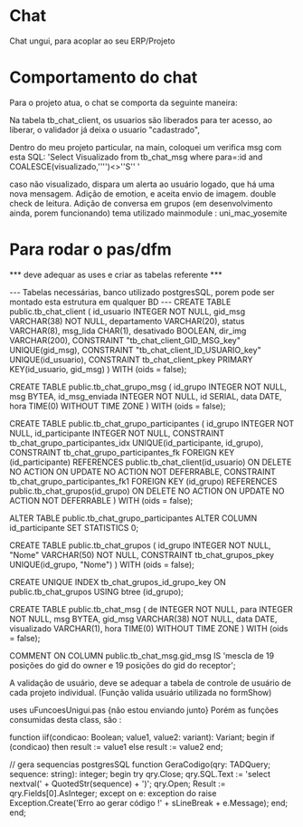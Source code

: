 # Chat
Chat ungui, para acoplar ao seu ERP/Projeto


# Comportamento do chat
Para o projeto atua, o chat se comporta da seguinte maneira:

Na tabela tb_chat_client, os usuarios são liberados para ter acesso, ao liberar, o validador já deixa o usuario "cadastrado",

Dentro do meu projeto particular, na main, coloquei um verifica msg com esta SQL: 'Select Visualizado from tb_chat_msg where para=:id and COALESCE(visualizado,'''')<>''S'' '

caso não visualizado, dispara um alerta ao usuário logado, que há uma nova mensagem.
Adição de emotion, e aceita envio de imagem.
double check de leitura.
Adição de conversa em grupos (em desenvolvimento ainda, porem funcionando)
tema utilizado mainmodule : uni_mac_yosemite


# Para rodar o pas/dfm
*** deve adequar as uses e criar as tabelas referente ***

--- Tabelas necessárias, banco utilizado postgresSQL, porem pode ser montado esta estrutura em qualquer BD ---
CREATE TABLE public.tb_chat_client ( id_usuario INTEGER NOT NULL, gid_msg VARCHAR(38) NOT NULL, departamento VARCHAR(20), status VARCHAR(8), msg_lida CHAR(1), desativado BOOLEAN, dir_img VARCHAR(200), CONSTRAINT "tb_chat_client_GID_MSG_key" UNIQUE(gid_msg), CONSTRAINT "tb_chat_client_ID_USUARIO_key" UNIQUE(id_usuario), CONSTRAINT tb_chat_client_pkey PRIMARY KEY(id_usuario, gid_msg) ) WITH (oids = false);

CREATE TABLE public.tb_chat_grupo_msg ( id_grupo INTEGER NOT NULL, msg BYTEA, id_msg_enviada INTEGER NOT NULL, id SERIAL, data DATE, hora TIME(0) WITHOUT TIME ZONE ) WITH (oids = false);

CREATE TABLE public.tb_chat_grupo_participantes ( id_grupo INTEGER NOT NULL, id_participante INTEGER NOT NULL, CONSTRAINT tb_chat_grupo_participantes_idx UNIQUE(id_participante, id_grupo), CONSTRAINT tb_chat_grupo_participantes_fk FOREIGN KEY (id_participante) REFERENCES public.tb_chat_client(id_usuario) ON DELETE NO ACTION ON UPDATE NO ACTION NOT DEFERRABLE, CONSTRAINT tb_chat_grupo_participantes_fk1 FOREIGN KEY (id_grupo) REFERENCES public.tb_chat_grupos(id_grupo) ON DELETE NO ACTION ON UPDATE NO ACTION NOT DEFERRABLE ) WITH (oids = false);

ALTER TABLE public.tb_chat_grupo_participantes ALTER COLUMN id_participante SET STATISTICS 0;

CREATE TABLE public.tb_chat_grupos ( id_grupo INTEGER NOT NULL, "Nome" VARCHAR(50) NOT NULL, CONSTRAINT tb_chat_grupos_pkey UNIQUE(id_grupo, "Nome") ) WITH (oids = false);

CREATE UNIQUE INDEX tb_chat_grupos_id_grupo_key ON public.tb_chat_grupos USING btree (id_grupo);

CREATE TABLE public.tb_chat_msg ( de INTEGER NOT NULL, para INTEGER NOT NULL, msg BYTEA, gid_msg VARCHAR(38) NOT NULL, data DATE, visualizado VARCHAR(1), hora TIME(0) WITHOUT TIME ZONE ) WITH (oids = false);

COMMENT ON COLUMN public.tb_chat_msg.gid_msg IS 'mescla de 19 posições do gid do owner e 19 posições do gid do receptor';

A validação de usuário, deve se adequar a tabela de controle de usuário de cada projeto individual. (Função valida usuário utilizada no formShow)

uses uFuncoesUnigui.pas {não estou enviando junto} Porém as funções consumidas desta class, são :

function iif(condicao: Boolean; value1, value2: variant): Variant; begin if (condicao) then result := value1 else result := value2 end;

// gera sequencias postgresSQL function GeraCodigo(qry: TADQuery; sequence: string): integer; begin try qry.Close; qry.SQL.Text := 'select nextval(' + QuotedStr(sequence) + ')'; qry.Open; Result := qry.Fields[0].AsInteger; except on e: exception do raise Exception.Create('Erro ao gerar código !' + sLineBreak + e.Message); end; end;
